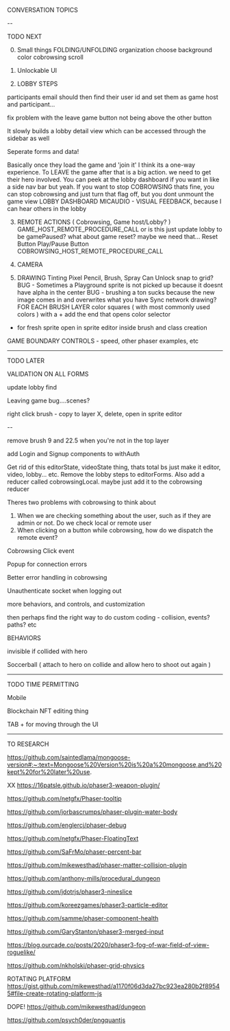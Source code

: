 CONVERSATION TOPICS

--

TODO NEXT

0) Small things
FOLDING/UNFOLDING organization
choose background color
cobrowsing scroll

1) Unlockable UI

2) LOBBY STEPS

participants email should then find their user id and set them as game host and participant...

fix problem with the leave game button not being above the other button

It slowly builds a lobby detail view which can be accessed through the sidebar as well

Seperate forms and data!

Basically once they load the game and 'join it' I think its a one-way experience. To LEAVE the game after that is a big action. we need to get their hero involved. You can peek at the lobby dashboard if you want in like a side nav bar but yeah. If you want to stop COBROWSING thats fine, you can stop cobrowsing and just turn that flag off, but you dont unmount the game view
LOBBY DASHBOARD MICAUDIO - VISUAL FEEDBACK, because I can hear others in the lobby


3) REMOTE ACTIONS ( Cobrowsing, Game host/Lobby? )
GAME_HOST_REMOTE_PROCEDURE_CALL or is this just update lobby to be gamePaused? what about game reset? maybe we need that...
Reset Button
Play/Pause Button
COBROWSING_HOST_REMOTE_PROCEDURE_CALL

4) CAMERA

5) DRAWING
  Tinting
  Pixel Pencil, Brush, Spray Can
  Unlock snap to grid?
  BUG - Sometimes a Playground sprite is not picked up because it doesnt have alpha in the center
  BUG - brushing a ton sucks because the new image comes in and overwrites what you have
  Sync network drawing?
FOR EACH BRUSH LAYER
color squares ( with most commonly used colors ) with a + add the end that opens color selector
+ for fresh sprite open in sprite editor inside brush and class creation

GAME BOUNDARY
CONTROLS - speed, other phaser examples, etc

--------

TODO LATER

VALIDATION ON ALL FORMS

update lobby find

Leaving game bug....scenes?

right click brush - copy to layer X, delete, open in sprite editor

--

remove brush 9 and 22.5 when you're not in the top layer

add Login and Signup components to withAuth

Get rid of this editorState, videoState thing, thats total bs just make it editor, video, lobby... etc. Remove the lobby steps to editorForms. Also add a reducer called cobrowsingLocal. maybe just add it to the cobrowsing reducer

Theres two problems with cobrowsing to think about
1) When we are checking something about the user, such as if they are admin or not. Do we check local or remote user
2) When clicking on a button while cobrowsing, how do we dispatch the remote event?

Cobrowsing Click event

Popup for connection errors

Better error handling in cobrowsing

Unauthenticate socket when logging out

more behaviors, and controls, and customization

then perhaps find the right way to do custom coding - collision, events? paths? etc

BEHAVIORS

invisible if collided with hero

Soccerball ( attach to hero on collide and allow hero to shoot out again )

--------

TODO TIME PERMITTING

Mobile

Blockchain NFT editing thing

TAB + for moving through the UI

--------

TO RESEARCH

https://github.com/saintedlama/mongoose-version#:~:text=Mongoose%20Version%20is%20a%20mongoose,and%20kept%20for%20later%20use.

XX https://16patsle.github.io/phaser3-weapon-plugin/

https://github.com/netgfx/Phaser-tooltip

https://github.com/jorbascrumps/phaser-plugin-water-body

https://github.com/englercj/phaser-debug

https://github.com/netgfx/Phaser-FloatingText

https://github.com/SaFrMo/phaser-percent-bar

https://github.com/mikewesthad/phaser-matter-collision-plugin

https://github.com/anthony-mills/procedural_dungeon

https://github.com/jdotrjs/phaser3-nineslice

https://github.com/koreezgames/phaser3-particle-editor

https://github.com/samme/phaser-component-health

https://github.com/GaryStanton/phaser3-merged-input

https://blog.ourcade.co/posts/2020/phaser3-fog-of-war-field-of-view-roguelike/

https://github.com/nkholski/phaser-grid-physics

ROTATING PLATFORM
https://gist.github.com/mikewesthad/a1170f06d3da27bc923ea280b2f89545#file-create-rotating-platform-js

DOPE!
https://github.com/mikewesthad/dungeon

https://github.com/psych0der/pngquantjs
